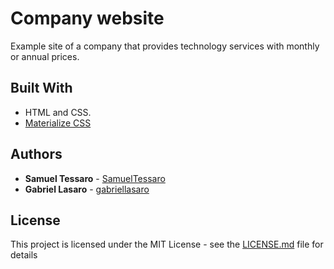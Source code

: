 # Company website 

Example site of a company that provides technology services with monthly or annual prices.

## Built With

* HTML and CSS.
* [Materialize CSS](https://materializecss.com/about.html)

## Authors

* **Samuel Tessaro** - [SamuelTessaro](https://github.com/SamuelTessaro)
* **Gabriel Lasaro** - [gabriellasaro](https://github.com/gabriellasaro)

## License

This project is licensed under the MIT License - see the [LICENSE.md](LICENSE.md) file for details

